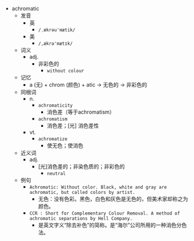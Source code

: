 - achromatic
  - 发音
    - 英
      - `/ˌækrəu'mætik/`
    - 美
      - `/,ækrə'mætɪk/`
  - 词义
    - adj.
      - 非彩色的
        - `without colour `
  - 记忆
    - a (无) + chrom (颜色) + atic → 无色的 → 非彩色的
  - 同根词
    - n.
      - `achromaticity`
        - 消色差（等于achromatism）
      - `achromatism`
        - 消色差；[光] 消色差性
    - vt.
      - `achromatize`
        - 使无色；使消色
  - 近义词
    - adj.
      - [光]消色差的；非染色质的；非彩色的
        - `neutral`
  - 例句
    - `Achromatic: Without color. Black, white and gray are achromatic, but called colors by artist.`
      - 无色：没有色彩。黑色，白色和灰色是无色的，但美术家却称之为颜色。
    - `CCR : Short for Complementary Colour Removal. A method of achromatic separations by Hell Company.`
      - 是英文字义“除去补色”的简称。是“海尔”公司所用的一种消色分色法。

